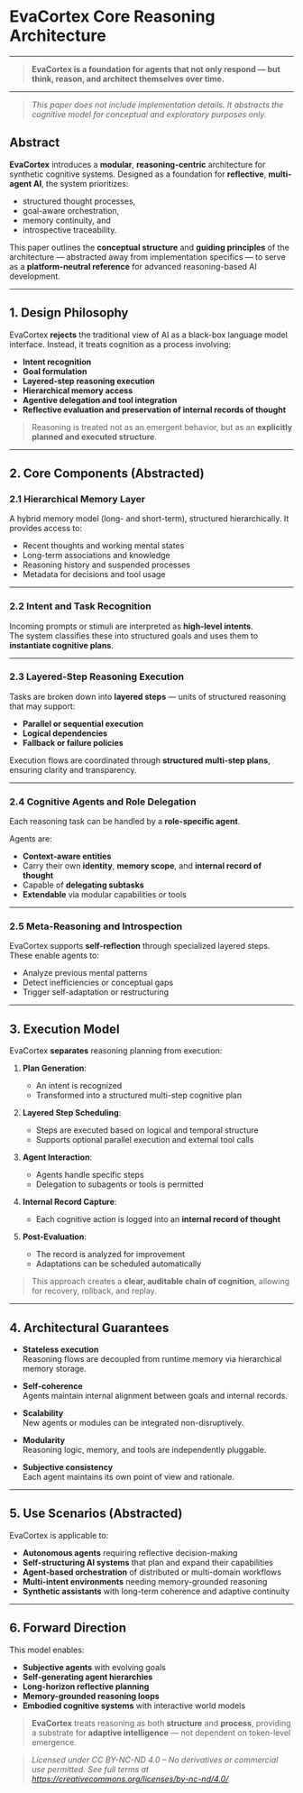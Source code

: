 # **EvaCortex Core Reasoning Architecture**
---

> **EvaCortex is a foundation for agents that not only respond — but think, reason, and architect themselves over time.**

---

> _This paper does not include implementation details. It abstracts the cognitive model for conceptual and exploratory purposes only._

## **Abstract**

**EvaCortex** introduces a **modular**, **reasoning-centric** architecture for synthetic cognitive systems. Designed as a foundation for **reflective**, **multi-agent AI**, the system prioritizes:

- structured thought processes,
- goal-aware orchestration,
- memory continuity, and
- introspective traceability.

This paper outlines the **conceptual structure** and **guiding principles** of the architecture — abstracted away from implementation specifics — to serve as a **platform-neutral reference** for advanced reasoning-based AI development.

---

## **1. Design Philosophy**

EvaCortex **rejects** the traditional view of AI as a black-box language model interface. Instead, it treats cognition as a process involving:

- **Intent recognition**
- **Goal formulation**
- **Layered-step reasoning execution**
- **Hierarchical memory access**
- **Agentive delegation and tool integration**
- **Reflective evaluation and preservation of internal records of thought**

> Reasoning is treated not as an emergent behavior, but as an **explicitly planned and executed structure**.

---

## **2. Core Components (Abstracted)**

### **2.1 Hierarchical Memory Layer**

A hybrid memory model (long- and short-term), structured hierarchically. It provides access to:

- Recent thoughts and working mental states
- Long-term associations and knowledge
- Reasoning history and suspended processes
- Metadata for decisions and tool usage

---

### **2.2 Intent and Task Recognition**

Incoming prompts or stimuli are interpreted as **high-level intents**.  
The system classifies these into structured goals and uses them to **instantiate cognitive plans**.

---

### **2.3 Layered-Step Reasoning Execution**

Tasks are broken down into **layered steps** — units of structured reasoning that may support:

- **Parallel or sequential execution**
- **Logical dependencies**
- **Fallback or failure policies**

Execution flows are coordinated through **structured multi-step plans**, ensuring clarity and transparency.

---

### **2.4 Cognitive Agents and Role Delegation**

Each reasoning task can be handled by a **role-specific agent**.

Agents are:

- **Context-aware entities**
- Carry their own **identity**, **memory scope**, and **internal record of thought**
- Capable of **delegating subtasks**
- **Extendable** via modular capabilities or tools

---

### **2.5 Meta-Reasoning and Introspection**

EvaCortex supports **self-reflection** through specialized layered steps. These enable agents to:

- Analyze previous mental patterns
- Detect inefficiencies or conceptual gaps
- Trigger self-adaptation or restructuring

---

## **3. Execution Model**

EvaCortex **separates** reasoning planning from execution:

1. **Plan Generation**:
    - An intent is recognized
    - Transformed into a structured multi-step cognitive plan

2. **Layered Step Scheduling**:
    - Steps are executed based on logical and temporal structure
    - Supports optional parallel execution and external tool calls

3. **Agent Interaction**:
    - Agents handle specific steps
    - Delegation to subagents or tools is permitted

4. **Internal Record Capture**:
    - Each cognitive action is logged into an **internal record of thought**

5. **Post-Evaluation**:
    - The record is analyzed for improvement
    - Adaptations can be scheduled automatically

> This approach creates a **clear, auditable chain of cognition**, allowing for recovery, rollback, and replay.

---

## **4. Architectural Guarantees**

- **Stateless execution**  
  Reasoning flows are decoupled from runtime memory via hierarchical memory storage.

- **Self-coherence**  
  Agents maintain internal alignment between goals and internal records.

- **Scalability**  
  New agents or modules can be integrated non-disruptively.

- **Modularity**  
  Reasoning logic, memory, and tools are independently pluggable.

- **Subjective consistency**  
  Each agent maintains its own point of view and rationale.

---

## **5. Use Scenarios (Abstracted)**

EvaCortex is applicable to:

- **Autonomous agents** requiring reflective decision-making
- **Self-structuring AI systems** that plan and expand their capabilities
- **Agent-based orchestration** of distributed or multi-domain workflows
- **Multi-intent environments** needing memory-grounded reasoning
- **Synthetic assistants** with long-term coherence and adaptive continuity

---

## **6. Forward Direction**

This model enables:

- **Subjective agents** with evolving goals
- **Self-generating agent hierarchies**
- **Long-horizon reflective planning**
- **Memory-grounded reasoning loops**
- **Embodied cognitive systems** with interactive world models

> **EvaCortex** treats reasoning as both **structure** and **process**, providing a substrate for **adaptive intelligence** — not dependent on token-level emergence.

> _Licensed under CC BY-NC-ND 4.0 – No derivatives or commercial use permitted. See full terms at https://creativecommons.org/licenses/by-nc-nd/4.0/_

